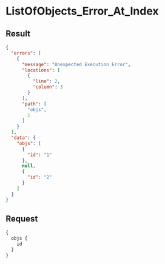 # ListOfObjects_Error_At_Index

## Result

```json
{
  "errors": [
    {
      "message": "Unexpected Execution Error",
      "locations": [
        {
          "line": 2,
          "column": 3
        }
      ],
      "path": [
        "objs",
        1
      ]
    }
  ],
  "data": {
    "objs": [
      {
        "id": "1"
      },
      null,
      {
        "id": "2"
      }
    ]
  }
}
```

## Request

```graphql
{
  objs {
    id
  }
}
```

